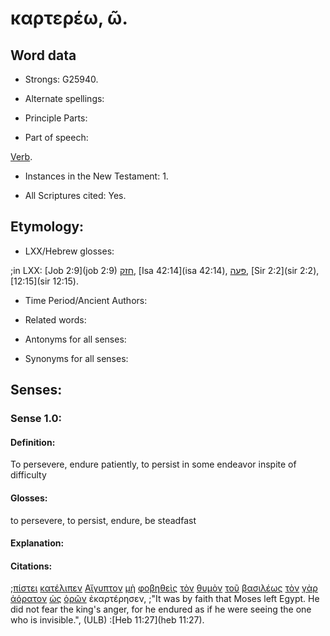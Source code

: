 # καρτερέω, ῶ.

<!-- Status: S2=Needs2ndReview -->
<!-- Lexica used for edits: BDAG, FFM, LN, A-S -->

## Word data

* Strongs: G25940.


* Alternate spellings:

* Principle Parts: 

* Part of speech: 

[Verb](http://ugg.readthedocs.io/en/latest/verb.html).

* Instances in the New Testament: 1.

* All Scriptures cited: Yes.

## Etymology: 

* LXX/Hebrew glosses: 

;in LXX: [Job 2:9](job 2:9) [חזק](//en-uhal/H2388), [Isa 42:14](isa 42:14), [פּעה](//en-uhal/H6463), [Sir 2:2](sir 2:2), [12:15](sir 12:15).

* Time Period/Ancient Authors: 

* Related words: 

* Antonyms for all senses:

* Synonyms for all senses: 

## Senses:

### Sense 1.0:

#### Definition: 

To persevere, endure patiently, to persist in some endeavor inspite of difficulty

#### Glosses:

to persevere, to persist, endure, be steadfast

#### Explanation:

#### Citations:

;[πίστει](../G41020/01.md) [κατέλιπεν](../G26410/01.md) [Αἴγυπτον](../G01250/01.md) [μὴ](../G33610/01.md) [φοβηθεὶς](../G53990/01.md) [τὸν](../G35880/01.md) [θυμὸν](../G23720/01.md) [τοῦ](../G35880/01.md) [βασιλέως](../G09350/01.md) [τὸν](../G35880/01.md) [γὰρ](../G10630/01.md) [ἀόρατον](../G05170/01.md) [ὡς](../G56130/01.md) [ὁρῶν](../G37080/01.md) ἐκαρτέρησεν, 
;"It was by faith that Moses left Egypt. He did not fear the king's anger, for he endured as if he were seeing the one who is invisible.",  (ULB)
:[Heb 11:27](heb 11:27).
